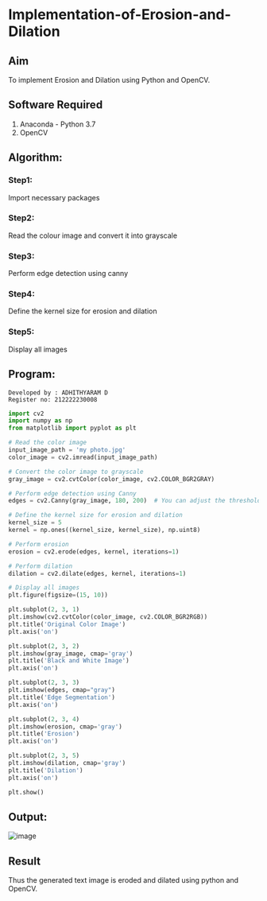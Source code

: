 # Implementation-of-Erosion-and-Dilation
## Aim
To implement Erosion and Dilation using Python and OpenCV.
## Software Required
1. Anaconda - Python 3.7
2. OpenCV
## Algorithm:
### Step1:
Import necessary packages

### Step2:
Read the colour image and convert it into grayscale

### Step3:
Perform edge detection using canny

### Step4:
Define the kernel size for erosion and dilation

### Step5:
Display all images
 
## Program:
```
Developed by : ADHITHYARAM D
Register no: 212222230008
```
``` Python
import cv2
import numpy as np
from matplotlib import pyplot as plt

# Read the color image
input_image_path = 'my photo.jpg'
color_image = cv2.imread(input_image_path)

# Convert the color image to grayscale
gray_image = cv2.cvtColor(color_image, cv2.COLOR_BGR2GRAY)

# Perform edge detection using Canny
edges = cv2.Canny(gray_image, 180, 200)  # You can adjust the thresholds as needed

# Define the kernel size for erosion and dilation
kernel_size = 5
kernel = np.ones((kernel_size, kernel_size), np.uint8)

# Perform erosion
erosion = cv2.erode(edges, kernel, iterations=1)

# Perform dilation
dilation = cv2.dilate(edges, kernel, iterations=1)

# Display all images
plt.figure(figsize=(15, 10))

plt.subplot(2, 3, 1)
plt.imshow(cv2.cvtColor(color_image, cv2.COLOR_BGR2RGB))
plt.title('Original Color Image')
plt.axis('on')

plt.subplot(2, 3, 2)
plt.imshow(gray_image, cmap='gray')
plt.title('Black and White Image')
plt.axis('on')

plt.subplot(2, 3, 3)
plt.imshow(edges, cmap="gray")
plt.title('Edge Segmentation')
plt.axis('on')

plt.subplot(2, 3, 4)
plt.imshow(erosion, cmap='gray')
plt.title('Erosion')
plt.axis('on')

plt.subplot(2, 3, 5)
plt.imshow(dilation, cmap='gray')
plt.title('Dilation')
plt.axis('on')

plt.show()
```
## Output:

![image](https://github.com/Adhithyaram29D/erosion-dilation/assets/119393540/eb1827d6-8b3b-473b-827c-c574b22d7bc0)

## Result
Thus the generated text image is eroded and dilated using python and OpenCV.
